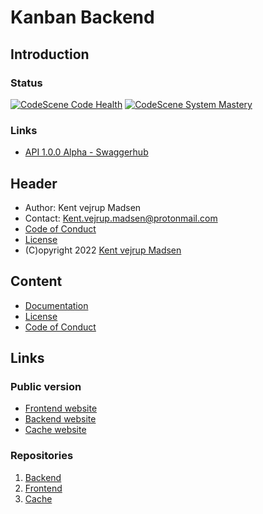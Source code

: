 # Kanban Backend
## Introduction


### Status
[![CodeScene Code Health](https://codescene.io/projects/26526/status-badges/code-health)](https://codescene.io/projects/26526)
[![CodeScene System Mastery](https://codescene.io/projects/26688/status-badges/system-mastery)](https://codescene.io/projects/26526)


### Links
* [API 1.0.0 Alpha - Swaggerhub](https://app.swaggerhub.com/apis/Goal-Pioneers/kanban-project_backend_api/1.0.0-alpha#/)

## Header
* Author: Kent vejrup Madsen
* Contact: Kent.vejrup.madsen@protonmail.com
* [Code of Conduct](CODE_OF_CONDUCT.md)
* [License](license.md)
* (C)opyright 2022 [Kent vejrup Madsen](https://github.com/KentVejrupMadsen)

## Content
* [Documentation](docs/readme.md)
* [License](license.md)
* [Code of Conduct](CODE_OF_CONDUCT.md)


## Links
### Public version
* [Frontend website](frontend.goalpioneers.com)
* [Backend website](kanban.goalpioneers.com)
* [Cache website](cache.goalpioneers.com)


### Repositories
1. [Backend](https://github.com/KentVejrupMadsen/Kanban-Project-Backend)
2. [Frontend](https://github.com/KentVejrupMadsen/Kanban-Project-Frontend)
3. [Cache](https://github.com/KentVejrupMadsen/Kanban-Project-Cache)
